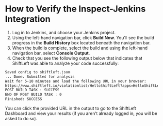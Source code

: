 # How to Verify the Inspect-Jenkins Integration

1. Log in to Jenkins, and choose your Jenkins project.
2. Using the left-hand navigation bar, click **Build Now**. You'll see the build progress in the **Build History** box located beneath the navigation bar.
3. When the build is complete, select the build and using the left-hand navigation bar, select **Console Output**.
4. Check that you see the following output below that indicates that ShiftLeft was able to analyze your code successfully:

```bash
Saved config to shiftleft.json
... Done. Submitted for analysis
Wait for 5-10 minutes and load the following URL in your browser:
https://www.shiftleft.io/violationlist/HelloShiftLeft?apps=HelloShiftLeft&isApp=1
POST BUILD TASK : SUCCESS
END OF POST BUILD TASK : 0
Finished: SUCCESS
```

You can click the provided URL in the output to go to the ShiftLeft Dashboard and view your results (if you aren't already logged in, you will be asked to do so).